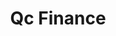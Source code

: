 ---
title: Qc Finance
slug: qc-finance
updated-on: '2024-05-30T13:44:31.749Z'
created-on: '2024-05-30T13:41:46.671Z'
published-on: '2024-05-30T13:54:32.469Z'
f_city-state-2:
- cms/city/tooele-ut.md
- cms/city/riverton-ut.md
- cms/city/sandy-ut.md
- cms/city/orem-ut.md
- cms/city/midvale-ut.md
- cms/city/ogden-ut.md
- cms/city/south-jordan-ut.md
- cms/city/cedar-city-ut.md
- cms/city/lake-city-ut.md
- cms/city/brigham-city-ut.md
f_locations:
- cms/payday-loan/qc-finance-24764.md
- cms/payday-loan/qc-finance-24765.md
- cms/payday-loan/qc-finance-24766.md
- cms/payday-loan/qc-finance-24767.md
- cms/payday-loan/qc-finance-24768.md
- cms/payday-loan/qc-finance-24769.md
- cms/payday-loan/qc-finance-24770.md
- cms/payday-loan/qc-finance-24771.md
- cms/payday-loan/qc-finance-24772.md
- cms/payday-loan/qc-finance-24773.md
f_states:
- cms/state/utah.md
layout: '[company].html'
tags: company
---